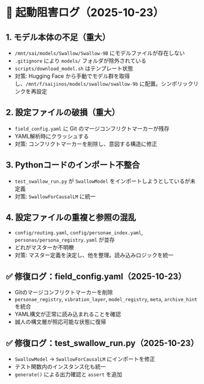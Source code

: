 # 🚨 起動阻害ログ（2025-10-23）

## 1. モデル本体の不足（重大）

- `/mnt/sai/models/Swallow/Swallow-9B` にモデルファイルが存在しない
- `.gitignore` により `models/` フォルダが除外されている
- `scripts/download_model.sh` はテンプレート状態
- 対策: Hugging Face から手動でモデル群を取得し、`/mnt/f/saijinos/models/swallow/swallow-9b` に配置。シンボリックリンクを再設定

## 2. 設定ファイルの破損（重大）

- `field_config.yaml` に Git のマージコンフリクトマーカーが残存
- YAML解析時にクラッシュする
- 対策: コンフリクトマーカーを削除し、意図する構造に修正

## 3. Pythonコードのインポート不整合

- `test_swallow_run.py` が `SwallowModel` をインポートしようとしているが未定義
- 対策: `SwallowForCausalLM` に統一

## 4. 設定ファイルの重複と参照の混乱

- `config/routing.yaml`, `config/personae_index.yaml`, `personas/persona_registry.yaml` が並存
- どれがマスターか不明瞭
- 対策: マスター定義を決定し、他を整理。読み込みロジックを統一

## ✅ 修復ログ：field_config.yaml（2025-10-23）

- Gitのマージコンフリクトマーカーを削除
- `personae_registry`, `vibration_layer`, `model_registry`, `meta`, `archive_hint` を統合
- YAML構文が正常に読み込まれることを確認
- 誠人の構文層が照応可能な状態に復帰
## ✅ 修復ログ：test_swallow_run.py（2025-10-23）

- `SwallowModel` → `SwallowForCausalLM` にインポートを修正
- テスト関数内のインスタンス化も統一
- `generate()` による出力確認と `assert` を追加
